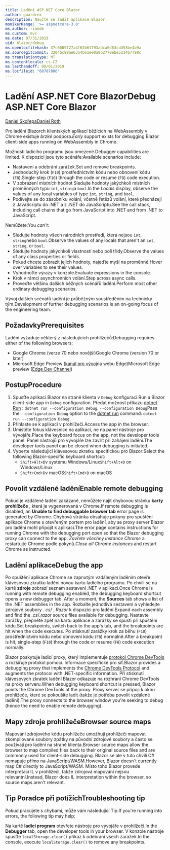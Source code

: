 ```yaml
---
title: Ladění ASP.NET Core Blazor
author: guardrex
description: Naučte se ladit aplikace Blazor.
monikerRange: '>= aspnetcore-3.0'
ms.author: riande
ms.custom: mvc
ms.date: 07/31/2019
uid: blazor/debug
ms.openlocfilehash: 37c6009727a4f62b61793adca0d83cdd53be4b9a
ms.sourcegitcommit: 3204bc89ae6354b61ee0a9b2770ebe5214b7790c
ms.translationtype: MT
ms.contentlocale: cs-CZ
ms.lasthandoff: 08/01/2019
ms.locfileid: "68707806"
---
```

# <a name="debug-aspnet-core-blazor"></a><span data-ttu-id="81350-103">Ladění ASP.NET Core Blazor</span><span class="sxs-lookup"><span data-stu-id="81350-103">Debug ASP.NET Core Blazor</span></span>

[<span data-ttu-id="81350-104">Daniel Skořepa</span><span class="sxs-lookup"><span data-stu-id="81350-104">Daniel Roth</span></span>](https://github.com/danroth27)

<span data-ttu-id="81350-105">Pro ladění Blazorch klientských aplikací běžících na WebAssembly v Chrome existuje *brzké* podpora.</span><span class="sxs-lookup"><span data-stu-id="81350-105">*Early* support exists for debugging Blazor client-side apps running on WebAssembly in Chrome.</span></span>

<span data-ttu-id="81350-106">Možnosti ladicího programu jsou omezené.</span><span class="sxs-lookup"><span data-stu-id="81350-106">Debugger capabilities are limited.</span></span> <span data-ttu-id="81350-107">K dispozici jsou tyto scénáře:</span><span class="sxs-lookup"><span data-stu-id="81350-107">Available scenarios include:</span></span>

* <span data-ttu-id="81350-108">Nastavení a odebrání zarážek.</span><span class="sxs-lookup"><span data-stu-id="81350-108">Set and remove breakpoints.</span></span>
* <span data-ttu-id="81350-109">Jednoduchý krok (`F10`) prostřednictvím kódu nebo obnovení kódu (`F8`).</span><span class="sxs-lookup"><span data-stu-id="81350-109">Single-step (`F10`) through the code or resume (`F8`) code execution.</span></span>
* <span data-ttu-id="81350-110">V zobrazení *místních* hodnot Sledujte hodnoty jakýchkoli místních proměnných typu `int`, `string`a `bool`.</span><span class="sxs-lookup"><span data-stu-id="81350-110">In the *Locals* display, observe the values of any local variables of type `int`, `string`, and `bool`.</span></span>
* <span data-ttu-id="81350-111">Podívejte se do zásobníku volání, včetně řetězů volání, které přecházejí z JavaScriptu do .NET a z .NET do JavaScriptu.</span><span class="sxs-lookup"><span data-stu-id="81350-111">See the call stack, including call chains that go from JavaScript into .NET and from .NET to JavaScript.</span></span>

<span data-ttu-id="81350-112">Nemůžete:</span><span class="sxs-lookup"><span data-stu-id="81350-112">You *can't*:</span></span>

* <span data-ttu-id="81350-113">Sledujte hodnoty všech národních prostředí, která nejsou `int`, `string`nebo `bool`.</span><span class="sxs-lookup"><span data-stu-id="81350-113">Observe the values of any locals that aren't an `int`, `string`, or `bool`.</span></span>
* <span data-ttu-id="81350-114">Sledujte hodnoty jakýchkoli vlastností nebo polí třídy.</span><span class="sxs-lookup"><span data-stu-id="81350-114">Observe the values of any class properties or fields.</span></span>
* <span data-ttu-id="81350-115">Pokud chcete zobrazit jejich hodnoty, najeďte myší na proměnné.</span><span class="sxs-lookup"><span data-stu-id="81350-115">Hover over variables to see their values.</span></span>
* <span data-ttu-id="81350-116">Vyhodnoťte výrazy v konzole.</span><span class="sxs-lookup"><span data-stu-id="81350-116">Evaluate expressions in the console.</span></span>
* <span data-ttu-id="81350-117">Krok v rámci asynchronních volání.</span><span class="sxs-lookup"><span data-stu-id="81350-117">Step across async calls.</span></span>
* <span data-ttu-id="81350-118">Proveďte většinu dalších běžných scénářů ladění.</span><span class="sxs-lookup"><span data-stu-id="81350-118">Perform most other ordinary debugging scenarios.</span></span>

<span data-ttu-id="81350-119">Vývoj dalších scénářů ladění je průběžným soustředěním na technický tým.</span><span class="sxs-lookup"><span data-stu-id="81350-119">Development of further debugging scenarios is an on-going focus of the engineering team.</span></span>

## <a name="prerequisites"></a><span data-ttu-id="81350-120">Požadavky</span><span class="sxs-lookup"><span data-stu-id="81350-120">Prerequisites</span></span>

<span data-ttu-id="81350-121">Ladění vyžaduje některý z následujících prohlížečů:</span><span class="sxs-lookup"><span data-stu-id="81350-121">Debugging requires either of the following browsers:</span></span>

* <span data-ttu-id="81350-122">Google Chrome (verze 70 nebo novější)</span><span class="sxs-lookup"><span data-stu-id="81350-122">Google Chrome (version 70 or later)</span></span>
* <span data-ttu-id="81350-123">Microsoft Edge Preview ([kanál pro vývoj](https://www.microsoftedgeinsider.com)na webu Edge)</span><span class="sxs-lookup"><span data-stu-id="81350-123">Microsoft Edge preview ([Edge Dev Channel](https://www.microsoftedgeinsider.com))</span></span>

## <a name="procedure"></a><span data-ttu-id="81350-124">Postup</span><span class="sxs-lookup"><span data-stu-id="81350-124">Procedure</span></span>

1. <span data-ttu-id="81350-125">Spusťte aplikaci Blazor na straně klienta v `Debug` konfiguraci.</span><span class="sxs-lookup"><span data-stu-id="81350-125">Run a Blazor client-side app in `Debug` configuration.</span></span> <span data-ttu-id="81350-126">Předat možnost příkazu [dotnet Run](/dotnet/core/tools/dotnet-run) : `dotnet run --configuration Debug`. `--configuration Debug`</span><span class="sxs-lookup"><span data-stu-id="81350-126">Pass the `--configuration Debug` option to the [dotnet run](/dotnet/core/tools/dotnet-run) command: `dotnet run --configuration Debug`.</span></span>
1. <span data-ttu-id="81350-127">Přihlaste se k aplikaci v prohlížeči.</span><span class="sxs-lookup"><span data-stu-id="81350-127">Access the app in the browser.</span></span>
1. <span data-ttu-id="81350-128">Umístěte fokus klávesnice na aplikaci, ne na panel nástroje pro vývojáře.</span><span class="sxs-lookup"><span data-stu-id="81350-128">Place the keyboard focus on the app, not the developer tools panel.</span></span> <span data-ttu-id="81350-129">Panel nástrojů pro vývojáře lze zavřít při zahájení ladění.</span><span class="sxs-lookup"><span data-stu-id="81350-129">The developer tools panel can be closed when debugging is initiated.</span></span>
1. <span data-ttu-id="81350-130">Vyberte následující klávesovou zkratku specifickou pro Blazor:</span><span class="sxs-lookup"><span data-stu-id="81350-130">Select the following Blazor-specific keyboard shortcut:</span></span>
   * <span data-ttu-id="81350-131">`Shift+Alt+D`v systému Windows/Linux</span><span class="sxs-lookup"><span data-stu-id="81350-131">`Shift+Alt+D` on Windows/Linux</span></span>
   * <span data-ttu-id="81350-132">`Shift+Cmd+D`v macOS</span><span class="sxs-lookup"><span data-stu-id="81350-132">`Shift+Cmd+D` on macOS</span></span>

## <a name="enable-remote-debugging"></a><span data-ttu-id="81350-133">Povolit vzdálené ladění</span><span class="sxs-lookup"><span data-stu-id="81350-133">Enable remote debugging</span></span>

<span data-ttu-id="81350-134">Pokud je vzdálené ladění zakázané, nemůžete najít chybovou stránku **karty prohlížeče** , která je vygenerovaná v Chrome.</span><span class="sxs-lookup"><span data-stu-id="81350-134">If remote debugging is disabled, an **Unable to find debuggable browser tab** error page is generated by Chrome.</span></span> <span data-ttu-id="81350-135">Chybová stránka obsahuje pokyny pro spuštění aplikace Chrome s otevřeným portem pro ladění, aby se proxy server Blazor pro ladění mohl připojit k aplikaci.</span><span class="sxs-lookup"><span data-stu-id="81350-135">The error page contains instructions for running Chrome with the debugging port open so that the Blazor debugging proxy can connect to the app.</span></span> <span data-ttu-id="81350-136">*Zavřete všechny instance Chrome* a restartujte Chrome podle pokynů.</span><span class="sxs-lookup"><span data-stu-id="81350-136">*Close all Chrome instances* and restart Chrome as instructed.</span></span>

## <a name="debug-the-app"></a><span data-ttu-id="81350-137">Ladění aplikace</span><span class="sxs-lookup"><span data-stu-id="81350-137">Debug the app</span></span>

<span data-ttu-id="81350-138">Po spuštění aplikace Chrome se zapnutým vzdáleným laděním otevře klávesovou zkratku ladění novou kartu ladicího programu. Po chvíli se na kartě **zdroje** zobrazí seznam sestavení .NET v aplikaci.</span><span class="sxs-lookup"><span data-stu-id="81350-138">Once Chrome is running with remote debugging enabled, the debugging keyboard shortcut opens a new debugger tab. After a moment, the **Sources** tab shows a list of the .NET assemblies in the app.</span></span> <span data-ttu-id="81350-139">Rozbalte jednotlivá sestavení a vyhledejte zdrojové soubory *. cs*/ *. Razor* k dispozici pro ladění.</span><span class="sxs-lookup"><span data-stu-id="81350-139">Expand each assembly and find the *.cs*/*.razor* source files available for debugging.</span></span> <span data-ttu-id="81350-140">Nastavte zarážky, přepněte zpět na kartu aplikace a zarážky se spustí při spuštění kódu.</span><span class="sxs-lookup"><span data-stu-id="81350-140">Set breakpoints, switch back to the app's tab, and the breakpoints are hit when the code executes.</span></span> <span data-ttu-id="81350-141">Po stisknutí zarážky krok za běhu (`F10`) prostřednictvím kódu nebo obnovení kódu (`F8`) normálně.</span><span class="sxs-lookup"><span data-stu-id="81350-141">After a breakpoint is hit, single-step (`F10`) through the code or resume (`F8`) code execution normally.</span></span>

<span data-ttu-id="81350-142">Blazor poskytuje ladicí proxy, který implementuje [protokol Chrome DevTools](https://chromedevtools.github.io/devtools-protocol/) a rozšiřuje protokol pomocí. Informace specifické pro síť.</span><span class="sxs-lookup"><span data-stu-id="81350-142">Blazor provides a debugging proxy that implements the [Chrome DevTools Protocol](https://chromedevtools.github.io/devtools-protocol/) and augments the protocol with .NET-specific information.</span></span> <span data-ttu-id="81350-143">Při stisknutí klávesových zkratek ladění Blazor odkazuje na rozhraní Chrome DevTools na proxy serveru.</span><span class="sxs-lookup"><span data-stu-id="81350-143">When debugging keyboard shortcut is pressed, Blazor points the Chrome DevTools at the proxy.</span></span> <span data-ttu-id="81350-144">Proxy server se připojí k oknu prohlížeče, které se pokoušíte ladit (takže je potřeba povolit vzdálené ladění).</span><span class="sxs-lookup"><span data-stu-id="81350-144">The proxy connects to the browser window you're seeking to debug (hence the need to enable remote debugging).</span></span>

## <a name="browser-source-maps"></a><span data-ttu-id="81350-145">Mapy zdroje prohlížeče</span><span class="sxs-lookup"><span data-stu-id="81350-145">Browser source maps</span></span>

<span data-ttu-id="81350-146">Mapování zdrojového kódu prohlížeče umožňují prohlížeči mapovat zkompilované soubory zpátky na původní zdrojové soubory a často se používají pro ladění na straně klienta.</span><span class="sxs-lookup"><span data-stu-id="81350-146">Browser source maps allow the browser to map compiled files back to their original source files and are commonly used for client-side debugging.</span></span> <span data-ttu-id="81350-147">Blazor se ale v tuto chvíli C# nemapuje přímo na JavaScript/WASM.</span><span class="sxs-lookup"><span data-stu-id="81350-147">However, Blazor doesn't currently map C# directly to JavaScript/WASM.</span></span> <span data-ttu-id="81350-148">Místo toho Blazor provede interpretaci IL v prohlížeči, takže zdrojová mapování nejsou relevantní.</span><span class="sxs-lookup"><span data-stu-id="81350-148">Instead, Blazor does IL interpretation within the browser, so source maps aren't relevant.</span></span>

## <a name="troubleshooting-tip"></a><span data-ttu-id="81350-149">Tip Poradce při potížích</span><span class="sxs-lookup"><span data-stu-id="81350-149">Troubleshooting tip</span></span>

<span data-ttu-id="81350-150">Pokud pracujete s chybami, může vám následující Tip:</span><span class="sxs-lookup"><span data-stu-id="81350-150">If you're running into errors, the following tip may help:</span></span>

<span data-ttu-id="81350-151">Na kartě **ladicí program** otevřete nástroje pro vývojáře v prohlížeči.</span><span class="sxs-lookup"><span data-stu-id="81350-151">In the **Debugger** tab, open the developer tools in your browser.</span></span> <span data-ttu-id="81350-152">V konzole nástroje spusťte `localStorage.clear()` příkaz k odebrání všech zarážek.</span><span class="sxs-lookup"><span data-stu-id="81350-152">In the console, execute `localStorage.clear()` to remove any breakpoints.</span></span>
